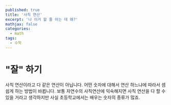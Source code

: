 ```yaml
---
published: true
title: '사칙 연산'
excerpt: '나 이거 할 줄 아는 데 왜?'
mathjax: false
categories:
  - math
tags:
  - 수학
---
```

# "잘" 하기

사칙 연산이라고 다 같은 연산이 아닙니다. 어떤 숫자에 대해서 연산 하느냐에 따라서 셈쉽게 하는 방법이 바뀝니다. 보통 자연수의 사칙연산에 익숙해지면 사칙 연산을 다 할 수 있을 거라고 생각하지만 사실 초등학교에서는 배우는 숫자의 종류가 많죠. 

<!--stackedit_data:
eyJoaXN0b3J5IjpbLTY4NTk1MzExMyw4MDY2NTk1NTEsLTU1Nj
E1NTI0NCw5Njc0MTcxNzMsMTAyMDY5MzYsLTE3ODMzMzg4NzUs
MTkzNjg3NzkzOV19
-->